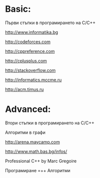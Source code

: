 # Basic:

Първи стъпки в програмирането  на C/C++

http://www.informatika.bg

http://codeforces.com

http://cppreference.com

http://cplusplus.com

http://stackoverflow.com

http://informatics.mccme.ru

http://acm.timus.ru

# Advanced:

Втори стъпки в програмирането на C/C++

Алгоритми в графи

http://arena.maycamp.com

http://www.math.bas.bg/infos/

Professional C++ by Marc Gregoire

Програмиране =++ Алгоритми

